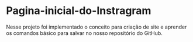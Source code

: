 # Pagina-inicial-do-Instragram
Nesse projeto foi implementado o conceito para criação de site e aprender os comandos básico para salvar no nosso repositório do GitHub.
